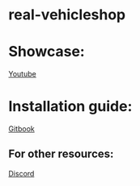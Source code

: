 # real-vehicleshop

# Showcase:
[Youtube](https://www.youtube.com/watch?v=p01jUyZ9Nv4&t=3s&ab_channel=codeReal)

# Installation guide:
[Gitbook](https://codereal.gitbook.io/docs/aqua-series/vehicleshop)

## For other resources:
[Discord](https://discord.gg/2xKMGZgSjQ)

